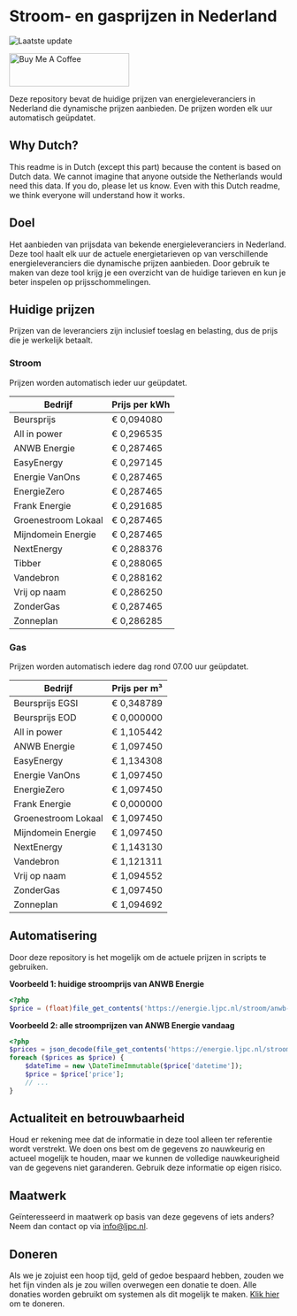 # Stroom- en gasprijzen in Nederland

![Laatste update](https://img.shields.io/badge/laatste%20update-2023--09--01%2004%3A00%20CET-brightgreen)

<a href="https://www.buymeacoffee.com/Lars-" target="_blank"><img src="https://cdn.buymeacoffee.com/buttons/v2/default-orange.png" alt="Buy Me A Coffee" height="60" style="height: 60px !important;width: 217px !important;" ></a>

Deze repository bevat de huidige prijzen van energieleveranciers in Nederland die dynamische prijzen aanbieden. De prijzen worden elk uur automatisch geüpdatet.

## Why Dutch?

This readme is in Dutch (except this part) because the content is based on Dutch data. We cannot imagine that anyone outside the Netherlands would need this data. If you do, please let us know. Even with this Dutch readme, we think
everyone will understand how it works.

## Doel

Het aanbieden van prijsdata van bekende energieleveranciers in Nederland. Deze tool haalt elk uur de actuele energietarieven op van verschillende energieleveranciers die dynamische prijzen aanbieden. Door gebruik te maken van deze tool
krijg je een overzicht van de huidige tarieven en kun je beter inspelen op prijsschommelingen.

## Huidige prijzen

Prijzen van de leveranciers zijn inclusief toeslag en belasting, dus de prijs die je werkelijk betaalt.

### Stroom

Prijzen worden automatisch ieder uur geüpdatet.

 Bedrijf | Prijs per kWh 
---------|---------------
Beursprijs | € 0,094080
All in power | € 0,296535
ANWB Energie | € 0,287465
EasyEnergy | € 0,297145
Energie VanOns | € 0,287465
EnergieZero | € 0,287465
Frank Energie | € 0,291685
Groenestroom Lokaal | € 0,287465
Mijndomein Energie | € 0,287465
NextEnergy | € 0,288376
Tibber | € 0,288065
Vandebron | € 0,288162
Vrij op naam | € 0,286250
ZonderGas | € 0,287465
Zonneplan | € 0,286285


### Gas

Prijzen worden automatisch iedere dag rond 07.00 uur geüpdatet.

 Bedrijf | Prijs per m³ 
---------|--------------
Beursprijs EGSI | € 0,348789
Beursprijs EOD | € 0,000000
All in power | € 1,105442
ANWB Energie | € 1,097450
EasyEnergy | € 1,134308
Energie VanOns | € 1,097450
EnergieZero | € 1,097450
Frank Energie | € 0,000000
Groenestroom Lokaal | € 1,097450
Mijndomein Energie | € 1,097450
NextEnergy | € 1,143130
Vandebron | € 1,121311
Vrij op naam | € 1,094552
ZonderGas | € 1,097450
Zonneplan | € 1,094692


## Automatisering

Door deze repository is het mogelijk om de actuele prijzen in scripts te gebruiken.

**Voorbeeld 1: huidige stroomprijs van ANWB Energie**

```php
<?php
$price = (float)file_get_contents('https://energie.ljpc.nl/stroom/anwb-energie-nu.txt');

```

**Voorbeeld 2: alle stroomprijzen van ANWB Energie vandaag**

```php
<?php
$prices = json_decode(file_get_contents('https://energie.ljpc.nl/stroom/all-in-power-vandaag.json'),true);
foreach ($prices as $price) {
    $dateTime = new \DateTimeImmutable($price['datetime']);
    $price = $price['price'];
    // ...
}
```

## Actualiteit en betrouwbaarheid

Houd er rekening mee dat de informatie in deze tool alleen ter referentie wordt verstrekt. We doen ons best om de gegevens zo nauwkeurig en actueel mogelijk te houden, maar we kunnen de volledige nauwkeurigheid van de gegevens niet
garanderen. Gebruik deze informatie op eigen risico.

## Maatwerk

Geïnteresseerd in maatwerk op basis van deze gegevens of iets anders? Neem dan contact op
via [info@ljpc.nl](mailto:info@ljpc.nl?subject=Energie%20prijzen).

## Doneren

Als we je zojuist een hoop tijd, geld of gedoe bespaard hebben, zouden we het fijn vinden als je zou willen overwegen een
donatie te doen. Alle donaties worden gebruikt om systemen als dit mogelijk te
maken. [Klik hier](https://www.buymeacoffee.com/Lars-) om te doneren.
